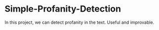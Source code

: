 # Simple-Profanity-Detection
In this project, we can detect profanity in the text.
Useful and improvable.
